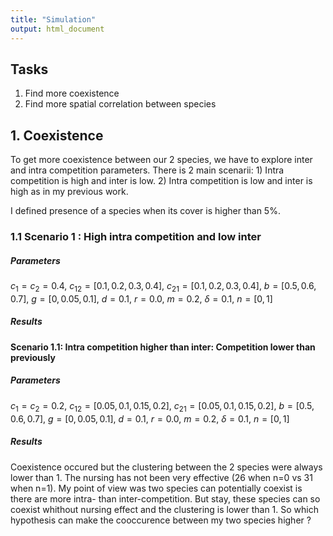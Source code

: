 ```yaml
---
title: "Simulation"
output: html_document
---
```


## Tasks

1. Find more coexistence
2. Find more spatial correlation between species

## 1. Coexistence

To get more coexistence between our 2 species, we have to explore  inter and intra competition parameters. There is 2 main scenarii: 1) Intra competition is high and inter is low. 2) Intra competition is low and inter is high as in my previous work.

I defined presence of a species when its cover is higher than 5%.

### 1.1 Scenario 1 : High intra competition and low inter

##### Parameters

$c_1 = c_2 = 0.4$, $c_{12} = [0.1,0.2,0.3,0.4]$, $c_{21} = [0.1,0.2,0.3,0.4]$, $b=[0.5,0.6,0.7]$, $g=[0,0.05,0.1]$, $d=0.1$, $r=0.0$, $m=0.2$, $\delta = 0.1$, $n =[0,1]$

##### Results

#### Scenario 1.1: Intra competition higher than inter: Competition lower than previously

##### Parameters

$c_1 = c_2 = 0.2$, $c_{12} = [0.05,0.1,0.15,0.2]$, $c_{21} = [0.05,0.1,0.15,0.2]$, $b=[0.5,0.6,0.7]$, $g=[0,0.05,0.1]$, $d=0.1$, $r=0.0$, $m=0.2$, $\delta = 0.1$, $n =[0,1]$

##### Results

Coexistence occured but the clustering between the 2 species were always lower than 1. The nursing has not been very effective (26 when n=0 vs 31 when n=1). My point of view was two species can potentially coexist is there are more intra- than inter-competition. But stay, these species can so coexist whithout nursing effect and the clustering is lower than 1. So which hypothesis can make the cooccurence between my two species higher ?  